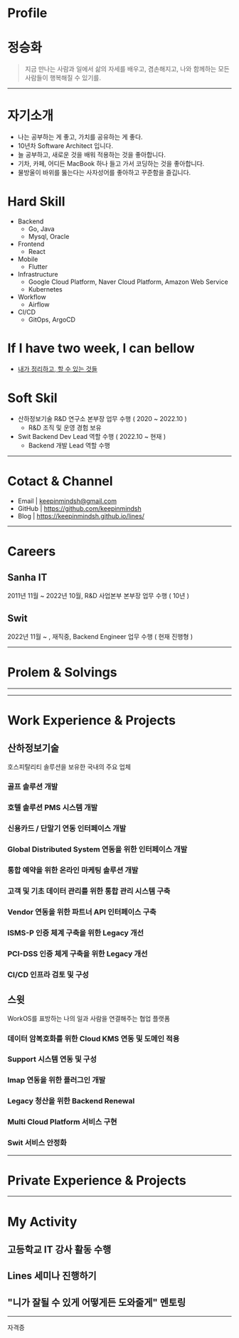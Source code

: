 # Profile

# 정승화 

> 지금 만나는 사람과 일에서 삶의 자세를 배우고, 겸손해지고, 나와 함께하는 모든 사람들이 행복해질 수 있기를. 

***

# 자기소개  

 - 나는 공부하는 게 좋고, 가치를 공유하는 게 좋다. 
 - 10년차 Software Architect 입니다.
 - 늘 공부하고, 새로운 것을 배워 적용하는 것을 좋아합니다.
 - 기차, 카페, 어디든 MacBook 하나 들고 가서 코딩하는 것을 좋아합니다.
 - 물방울이 바위를 뚫는다는 사자성어를 좋아하고 꾸준함을 즐깁니다.

# Hard Skill 

- Backend
  - Go, Java
  - Mysql, Oracle    
- Frontend
  - React 
- Mobile
  - Flutter  
- Infrastructure
  - Google Cloud Platform, Naver Cloud Platform, Amazon Web Service
  - Kubernetes
- Workflow
  - Airflow
- CI/CD
  - GitOps, ArgoCD
 
# If I have two week, I can bellow 

- [내가 정리하고, 할 수 있는 것들]()

# Soft Skil

- 산하정보기술 R&D 연구소 본부장 업무 수행 ( 2020 ~ 2022.10 ) 
  - R&D 조직 및 운영 경험 보유 
- Swit Backend Dev Lead 역할 수행 ( 2022.10 ~ 현재 )
  - Backend 개발 Lead 역할 수행 
  
***

# Cotact & Channel

 - Email | keepinmindsh@gmail.com
 - GitHub | https://github.com/keepinmindsh
 - Blog | https://keepinmindsh.github.io/lines/

***

# Careers 

## Sanha IT 

2011년 11월 ~ 2022년 10월, R&D 사업본부 본부장 업무 수행 ( 10년 ) 

## Swit 

2022년 11월 ~ , 재직중, Backend Engineer 업무 수행 ( 현재 진행형 ) 

***

# Prolem & Solvings 

***



*** 

# Work Experience & Projects  

## 산하정보기술 

호스피탈리티 솔루션을 보유한 국내의 주요 업체 

### 골프 솔루션 개발 

### 호텔 솔루션 PMS 시스템 개발 

### 신용카드 / 단말기 연동 인터페이스 개발 

### Global Distributed System 연동을 위한 인터페이스 개발 

### 통합 예약을 위한 온라인 마케팅 솔루션 개발

### 고객 및 기초 데이터 관리를 위한 통합 관리 시스템 구축 

### Vendor 연동을 위한 파트너 API 인터페이스 구축 

### ISMS-P 인증 체계 구축을 위한 Legacy 개선 

### PCI-DSS 인증 체게 구축을 위한 Legacy 개선 

### CI/CD 인프라 검토 및 구성 

## 스윗

WorkOS를 표방하는 나의 일과 사람을 연결해주는 협업 플랫폼 

### 데이터 암복호화를 위한 Cloud KMS 연동 및 도메인 적용 

### Support 시스템 연동 및 구성 

### Imap 연동을 위한 플러그인 개발 

### Legacy 청산을 위한 Backend Renewal 

### Multi Cloud Platform 서비스 구현 

### Swit 서비스 안정화

***

# Private Experience & Projects 



*** 

# My Activity 

## 고등학교 IT 강사 활동 수행 

## Lines 세미나 진행하기 

## "니가 잘될 수 있게 어떻게든 도와줄게" 멘토링 

*** 

자격증 
